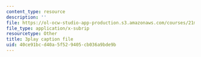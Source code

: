 ```yaml
---
content_type: resource
description: ''
file: https://ol-ocw-studio-app-production.s3.amazonaws.com/courses/21m-380-music-and-technology-live-electronics-performance-practices-spring-2011/40ce91bcd40a5f529405cb036a9bde9b_hlXjQ4qtaYU.vtt
file_type: application/x-subrip
resourcetype: Other
title: 3play caption file
uid: 40ce91bc-d40a-5f52-9405-cb036a9bde9b
---
```


